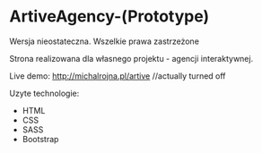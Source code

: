 # ArtiveAgency-(Prototype)
Wersja nieostateczna. Wszelkie prawa zastrzeżone

Strona realizowana dla własnego projektu - agencji interaktywnej.

Live demo: http://michalrojna.pl/artive //actually turned off

Uzyte technologie:
 - HTML
 - CSS
 - SASS
 - Bootstrap
